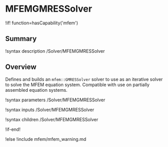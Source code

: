 # MFEMGMRESSolver

!if! function=hasCapability('mfem')

## Summary

!syntax description /Solver/MFEMGMRESSolver

## Overview

Defines and builds an `mfem::GMRESSolver` solver to use as an iterative solver to solve the MFEM
equation system. Compatible with use on partially assembled equation systems.

!syntax parameters /Solver/MFEMGMRESSolver

!syntax inputs /Solver/MFEMGMRESSolver

!syntax children /Solver/MFEMGMRESSolver

!if-end!

!else
!include mfem/mfem_warning.md
